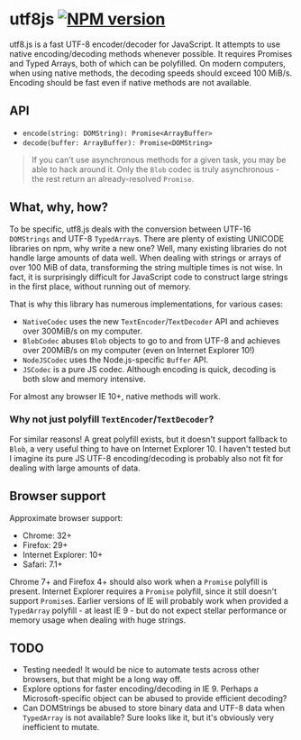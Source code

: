 # utf8js [![NPM version](https://badge.fury.io/js/utf8js.svg)](https://www.npmjs.com/package/utf8js)
utf8.js is a fast UTF-8 encoder/decoder for JavaScript. It attempts to use native encoding/decoding methods whenever possible. It requires Promises and Typed Arrays, both of which can be polyfilled. On modern computers, when using native methods, the decoding speeds should exceed 100 MiB/s. Encoding should be fast even if native methods are not available.

## API
  - `encode(string: DOMString): Promise<ArrayBuffer>`
  - `decode(buffer: ArrayBuffer): Promise<DOMString>`

> If you can't use asynchronous methods for a given task, you may be able to hack around it. Only the `Blob` codec is truly asynchronous - the rest return an already-resolved `Promise`.

## What, why, how?
To be specific, utf8.js deals with the conversion between UTF-16 `DOMStrings` and UTF-8 `TypedArray`s. There are plenty of existing UNICODE libraries on npm, why write a new one? Well, many existing libraries do not handle large amounts of data well. When dealing with strings or arrays of over 100 MiB of data, transforming the string multiple times is not wise. In fact, it is surprisingly difficult for JavaScript code to construct large strings in the first place, without running out of memory.

That is why this library has numerous implementations, for various cases:

  - `NativeCodec` uses the new `TextEncoder`/`TextDecoder` API and achieves over 300MiB/s on my computer.
  - `BlobCodec` abuses `Blob` objects to go to and from UTF-8 and achieves over 200MiB/s on my computer (even on Internet Explorer 10!)
  - `NodeJSCodec` uses the Node.js-specific `Buffer` API.
  - `JSCodec` is a pure JS codec. Although encoding is quick, decoding is both slow and memory intensive.

For almost any browser IE 10+, native methods will work.

### Why not just polyfill `TextEncoder`/`TextDecoder`?
For similar reasons! A great polyfill exists, but it doesn't support fallback to `Blob`, a very useful thing to have on Internet Explorer 10. I haven't tested but I imagine its pure JS UTF-8 encoding/decoding is probably also not fit for dealing with large amounts of data.

## Browser support
Approximate browser support:

  - Chrome: 32+
  - Firefox: 29+
  - Internet Explorer: 10+
  - Safari: 7.1+

Chrome 7+ and Firefox 4+ should also work when a `Promise` polyfill is present. Internet Explorer requires a `Promise` polyfill, since it still doesn't support `Promise`s. Earlier versions of IE will probably work when provided a `TypedArray` polyfill - at least IE 9 - but do not expect stellar performance or memory usage when dealing with huge strings.

## TODO

  - Testing needed! It would be nice to automate tests across other browsers, but that might be a long way off.
  - Explore options for faster encoding/decoding in IE 9. Perhaps a Microsoft-specific object can be abused to provide efficient decoding?
  - Can DOMStrings be abused to store binary data and UTF-8 data when `TypedArray` is not available? Sure looks like it, but it's obviously very inefficient to mutate.